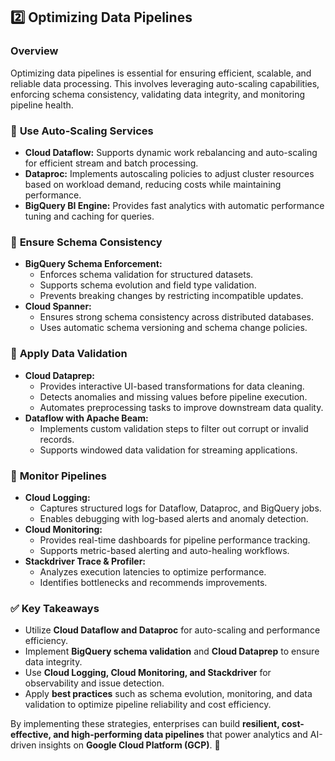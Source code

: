 ## 2️⃣ **Optimizing Data Pipelines**

### Overview
Optimizing data pipelines is essential for ensuring efficient, scalable, and reliable data processing. This involves leveraging auto-scaling capabilities, enforcing schema consistency, validating data integrity, and monitoring pipeline health.

### 🔹 **Use Auto-Scaling Services**
- **Cloud Dataflow:** Supports dynamic work rebalancing and auto-scaling for efficient stream and batch processing.
- **Dataproc:** Implements autoscaling policies to adjust cluster resources based on workload demand, reducing costs while maintaining performance.
- **BigQuery BI Engine:** Provides fast analytics with automatic performance tuning and caching for queries.

### 🔹 **Ensure Schema Consistency**
- **BigQuery Schema Enforcement:**
  - Enforces schema validation for structured datasets.
  - Supports schema evolution and field type validation.
  - Prevents breaking changes by restricting incompatible updates.
- **Cloud Spanner:**
  - Ensures strong schema consistency across distributed databases.
  - Uses automatic schema versioning and schema change policies.

### 🔹 **Apply Data Validation**
- **Cloud Dataprep:**
  - Provides interactive UI-based transformations for data cleaning.
  - Detects anomalies and missing values before pipeline execution.
  - Automates preprocessing tasks to improve downstream data quality.
- **Dataflow with Apache Beam:**
  - Implements custom validation steps to filter out corrupt or invalid records.
  - Supports windowed data validation for streaming applications.

### 🔹 **Monitor Pipelines**
- **Cloud Logging:**
  - Captures structured logs for Dataflow, Dataproc, and BigQuery jobs.
  - Enables debugging with log-based alerts and anomaly detection.
- **Cloud Monitoring:**
  - Provides real-time dashboards for pipeline performance tracking.
  - Supports metric-based alerting and auto-healing workflows.
- **Stackdriver Trace & Profiler:**
  - Analyzes execution latencies to optimize performance.
  - Identifies bottlenecks and recommends improvements.

### ✅ **Key Takeaways**
- Utilize **Cloud Dataflow and Dataproc** for auto-scaling and performance efficiency.
- Implement **BigQuery schema validation** and **Cloud Dataprep** to ensure data integrity.
- Use **Cloud Logging, Cloud Monitoring, and Stackdriver** for observability and issue detection.
- Apply **best practices** such as schema evolution, monitoring, and data validation to optimize pipeline reliability and cost efficiency.

By implementing these strategies, enterprises can build **resilient, cost-effective, and high-performing data pipelines** that power analytics and AI-driven insights on **Google Cloud Platform (GCP)**. 🚀